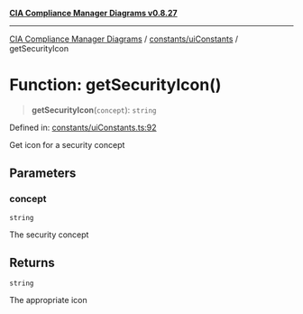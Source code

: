 [**CIA Compliance Manager Diagrams v0.8.27**](../../../README.md)

***

[CIA Compliance Manager Diagrams](../../../modules.md) / [constants/uiConstants](../README.md) / getSecurityIcon

# Function: getSecurityIcon()

> **getSecurityIcon**(`concept`): `string`

Defined in: [constants/uiConstants.ts:92](https://github.com/Hack23/cia-compliance-manager/blob/26bb73ca86d23be8656cdd29d12202323a449310/src/constants/uiConstants.ts#L92)

Get icon for a security concept

## Parameters

### concept

`string`

The security concept

## Returns

`string`

The appropriate icon
